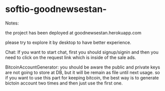 # softio-goodnewsestan-

Notes: 

the project has been deployed at goodnewsestan.herokuapp.com 

please try to explore it by desktop to have better experience.

Chat: If you want to start chat, first you should signup/signin and then you need to click on the request link which is inside of the sale ads.

BitcoinAccountGenerator: you should be aware the public and private keys are not going to store at DB, but it will be remain as file until next usage.
                         so if you want to use this part for keeping bitcoin, the best way is to generate bictoin account two times and then just use the first one.
                         
